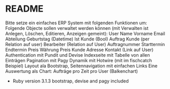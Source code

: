 # README

Bitte setze ein einfaches ERP System mit folgenden Funktionen um:
Folgende Objecte sollen verwaltet werden können (mit Verwalten ist Anlegen, Löschen, Editieren, Anzeigen gemeint):
User
Name
Vorname
Email
Abteilung
Geburtstag (Datetime)
Ist Kunde (Bool)
Auftrag
Kunde (per Relation auf user)
Bearbeiter (Relation auf User)
Auftragnummer
Starttermin
Endtermin
Preis
Währung Preis
Kunde
Adresse
Kontakt (Link auf User)
Authentication mit Pundit und Devise
Indexseite mit Tabelle von allen Einträgen
Pagination mit Pagy
Dynamik mit Hotwire (mit im fischcatch Beispiel)
Layout ala Bootstrap, Seitennavigation mit einfachen Links
Eine Auswertung als Chart:
Aufträge pro Zeit pro User (Balkenchart)

* Ruby version 3.1.3
  bootstrap, devise and pagy included

